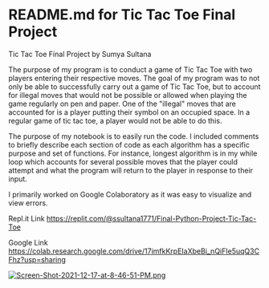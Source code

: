 # README.md for Tic Tac Toe Final Project
Tic Tac Toe Final Project by Sumya Sultana 

The purpose of my program is to conduct a game of Tic Tac Toe with two players entering their respective moves. The goal of my program was to not only be able to successfully carry out a game of Tic Tac Toe, but to account for illegal moves that would not be possible or allowed when playing the game regularly on pen and paper. One of the "illegal" moves that are accounted for is a player putting their symbol on an occupied space. In a regular game of tic tac toe, a player would not be able to do this. 

The purpose of my notebook is to easily run the code. I included comments to briefly describe each section of code as each algorithm has a specific purpose and set of functions. For instance, longest algorithm is in my while loop which accounts for several possible moves that the player could attempt and what the program will return to the player in response to their input. 

I primarily worked on Google Colaboratory as it was easy to visualize and view errors.

Repl.it Link
https://replit.com/@ssultana1771/Final-Python-Project-Tic-Tac-Toe

Google Link
https://colab.research.google.com/drive/17imfkKrpEIaXbeBi_nQiFIe5uqQ3CFhz?usp=sharing

[![Screen-Shot-2021-12-17-at-8-46-51-PM.png](https://i.postimg.cc/50CFQshp/Screen-Shot-2021-12-17-at-8-46-51-PM.png)](https://postimg.cc/mzTr0y2F)
